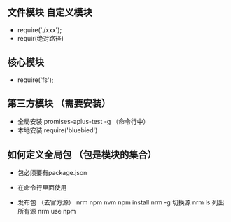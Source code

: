 ## 文件模块 自定义模块
- require('./xxx');
- requir(绝对路径)

## 核心模块 
- require('fs');

## 第三方模块 （需要安装）
- 全局安装 promises-aplus-test -g （命令行中）
- 本地安装 require('bluebied')

## 如何定义全局包 （包是模块的集合）
- 包必须要有package.json
- 在命令行里面使用

- 发布包 （去官方源） nrm npm nvm 
npm install nrm -g 切换源
nrm ls  列出所有源 
nrm use npm  
